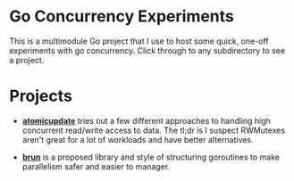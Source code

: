 
# Go Concurrency Experiments

This is a multimodule Go project that I use to host some quick, one-off
experiments with go concurrency. Click through to any subdirectory to see a
project.


# Projects

- **[atomicupdate][atomicupdate]** tries out a few different approaches to
  handling high concurrent read/write access to data. The tl;dr is I suspect
  RWMutexes aren't great for a lot of workloads and have better alternatives.

- **[brun][brun]** is a proposed library and style of structuring goroutines to
  make parallelism safer and easier to manager.

[atomicupdate]:https://github.com/BennettJames/go-concurrency-experiments/tree/master/atomicupdate
[brun]:https://github.com/BennettJames/go-concurrency-experiments/tree/master/brun
